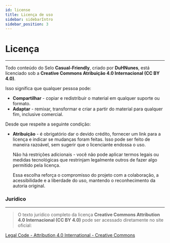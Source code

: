 ```yaml
---
id: license
title: Licença de uso
sidebar: sidebarIntro
sidebar_position: 3
---
```


# Licença

---

  Todo conteúdo do Selo **Casual-Friendly**, criado por **DuHNunes**, está licenciado sob a **Creative Commons Atribuição 4.0 Internacional (CC BY 4.0)**.

Isso significa que qualquer pessoa pode:

- **Compartilhar** - copiar e redistribuir o material em qualquer suporte ou formato.
- **Adaptar** - remixar, transformar e criar a partir do material para qualquer fim, inclusive comercial.

Desde que respeite a seguinte condição:

- **Atribuição** - é obrigatório dar o devido crédito, fornecer um link para a licença e indicar se mudanças foram feitas. Isso pode ser feito de maneira razoável, sem sugerir que o licenciante endossa o uso.

  Não há restrições adicionais - você não pode aplicar termos legais ou medidas tecnológicas que restrinjam legalmente outros de fazer algo permitido pela licença.

  Essa escolha reforça o compromisso do projeto com a colaboração, a acessibilidade e a liberdade do uso, mantendo o reconhecimento da autoria original.

### Jurídico

---

> O texto jurídico completo da licença **Creative Commons Attribution 4.0 Internacional (CC BY 4.0)** pode ser acessado diretamente no site oficial:


[Legal Code - Attribution 4.0 International - Creative Commons](https://creativecommons.org/licenses/by/4.0/legalcode)